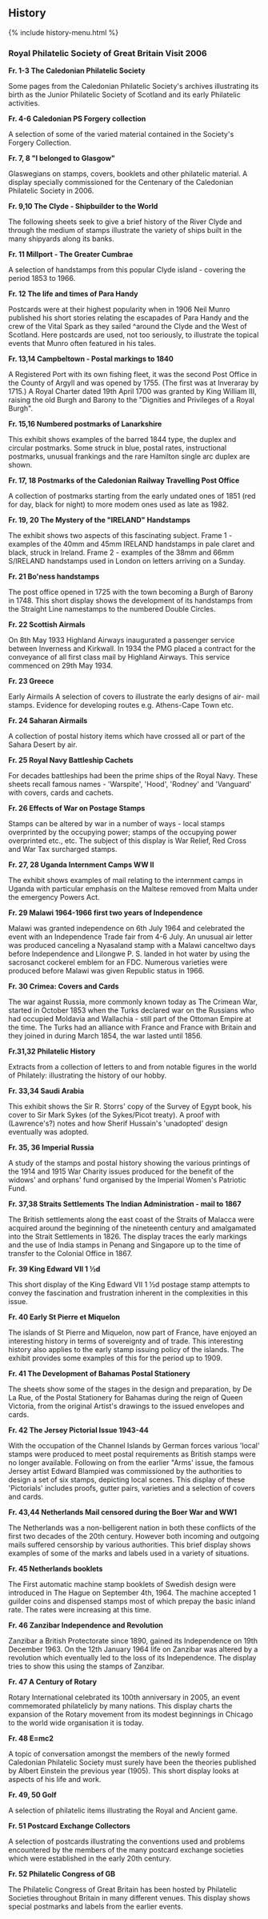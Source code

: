 ## History

{% include history-menu.html %}

### Royal Philatelic Society of Great Britain Visit 2006
**Fr. 1-3   The Caledonian Philatelic Society**

Some pages from the Caledonian Philatelic Society's archives illustrating its birth as the Junior Philatelic Society of Scotland and its early Philatelic activities.

**Fr. 4-6    Caledonian PS Forgery collection**

A selection of some of the varied material contained in the Society's Forgery Collection.

**Fr. 7, 8   "I belonged to Glasgow"**

Glaswegians on stamps, covers, booklets and other philatelic material. A display specially commissioned for the Centenary of the Caledonian Philatelic Society in 2006.

**Fr. 9,10   The Clyde - Shipbuilder to the World**

The following sheets seek to give a brief history of the River Clyde and through the medium of stamps illustrate the variety of ships built in the many shipyards along its banks.

**Fr. 11         Millport - The Greater Cumbrae**

A selection of handstamps from this popular Clyde island - covering the period 1853 to 1966.

**Fr. 12   The life and times of Para Handy**

Postcards were at their highest popularity when in 1906 Neil Munro published his short stories relating the escapades of Para Handy and the crew of the Vital Spark as they sailed ^around the Clyde and the West of Scotland. Here postcards are used, not too seriously, to illustrate the topical events that Munro often featured in his tales.

**Fr. 13,14   Campbeltown - Postal markings to 1840**

A Registered Port with its own fishing fleet, it was the second Post Office in the County of Argyll and was opened by 1755. (The first was at Inveraray by 1715.) A Royal Charter dated 19th April 1700 was granted by King William III, raising the old Burgh and Barony to the "Dignities and Privileges of a Royal Burgh".

**Fr. 15,16   Numbered postmarks of Lanarkshire**

This exhibit shows examples of the barred 1844 type, the duplex and circular postmarks. Some struck in blue, postal rates,
instructional postmarks, unusual frankings and the rare Hamilton single arc duplex are shown.

**Fr. 17, 18        Postmarks of the Caledonian Railway Travelling Post Office**

A collection of postmarks starting from the early undated ones of 1851 (red for day, black for night) to more modem ones used as late as 1982.

**Fr. 19, 20  The Mystery of the "IRELAND" Handstamps**

The exhibit shows two aspects of this fascinating subject. Frame 1 - examples of the 40mm and 45mm IRELAND
handstamps in pale claret and black, struck in Ireland. Frame 2 - examples of the 38mm and 66mm S/IRELAND handstamps used in London on letters arriving on a Sunday.

**Fr. 21  Bo'ness handstamps**

The post office opened in 1725 with the town becoming a Burgh of Barony in 1748. This short display shows the development of its handstamps from the Straight Line namestamps to the numbered Double Circles.

**Fr. 22  Scottish Airmals**

On 8th May 1933 Highland Airways inaugurated a passenger service between Inverness and Kirkwall. In 1934 the PMG placed a contract for the conveyance of all first class mail by Highland Airways. This service commenced on 29th May 1934.

**Fr. 23  Greece**

Early Airmails A selection of covers to illustrate the early designs of air- mail stamps. Evidence for developing routes e.g. Athens-Cape Town etc.

**Fr. 24   Saharan Airmails**

A collection of postal history items which have crossed all or part of the Sahara Desert by air.

**Fr. 25   Royal Navy Battleship Cachets**

For decades battleships had been the prime ships of the Royal Navy. These sheets recall famous names - 'Warspite', 'Hood', 'Rodney' and 'Vanguard' with covers, cards and cachets.

**Fr. 26  Effects of War on Postage Stamps**

Stamps can be altered by war in a number of ways - local stamps overprinted by the occupying power; stamps of the occupying power
overprinted etc., etc. The subject of this display is War Relief, Red Cross and War Tax surcharged stamps.

**Fr. 27, 28   Uganda Internment Camps WW II**

The exhibit shows examples of mail relating to the internment camps in Uganda with particular emphasis on the Maltese removed
from Malta under the emergency Powers Act.

**Fr. 29   Malawi 1964-1966 first two years of Independence**

Malawi was granted independence on 6th July 1964 and celebrated the event with an Independence Trade fair from 4-6 July. An unusual air letter was produced canceling a Nyasaland stamp with a Malawi canceltwo days before Independence and Lilongwe P. S. landed in hot water by using the sacrosanct cockerel emblem for an FDC. Numerous varieties were produced before Malawi was given Republic status in 1966.

**Fr. 30   Crimea: Covers and Cards**

The war against Russia, more commonly known today as The Crimean War, started in October 1853 when the Turks declared war on the Russians who had occupied Moldavia and Wallachia - still part of the Ottoman Empire at the time. The Turks had an alliance with France and France with Britain and they joined in during March 1854, the war lasted until 1856.

**Fr.31,32   Philatelic History**

Extracts from a collection of letters to and from notable figures in the world of Philately: illustrating the history of our hobby.

**Fr. 33,34 Saudi Arabia**

This exhibit shows the Sir R. Storrs' copy of the Survey of Egypt book, his cover to Sir Mark Sykes (of the Sykes/Picot treaty). A proof with (Lawrence's?) notes  and how Sherif Hussain's 'unadopted' design eventually was adopted.

**Fr. 35, 36 Imperial Russia**

A study of the stamps and postal history showing the various printings of the 1914 and 1915 War Charity issues produced for the benefit of the widows' and orphans' fund organised by the Imperial Women's Patriotic Fund.

**Fr. 37,38 Straits Settlements The Indian Administration - mail to 1867**

The British settlements along the east coast of the Straits of Malacca were acquired around the beginning of the nineteenth century and amalgamated into the Strait Settlements in 1826. The display traces the early markings and the use of India stamps in Penang and Singapore up to the time of transfer to the Colonial Office in 1867.

**Fr. 39 King Edward VII 1 ½d**

This short display of the King Edward VII 1 ½d  postage stamp attempts to convey the fascination and frustration inherent in the complexities in this issue.

**Fr. 40 Early St Pierre et Miquelon**

The islands of St Pierre and Miquelon, now part of France, have enjoyed an interesting history in terms of sovereignty and of trade. This
interesting history also applies to the early stamp issuing policy of the islands. The exhibit provides some examples of this for the period up to 1909.

**Fr. 41  The Development of Bahamas Postal Stationery**

The sheets show some of the stages in the design and preparation, by De La Rue, of the Postal Stationery for Bahamas
during the reign of Queen Victoria, from the original Artist's drawings to the issued envelopes and cards.

**Fr. 42  The Jersey Pictorial Issue 1943-44**

With the occupation of the Channel Islands by German forces various 'local' stamps were produced to meet postal requirements as British stamps were no longer available. Following on from the earlier "Arms' issue, the famous Jersey artist Edward Blampied was commissioned by the authorities to design a set of six stamps, depicting local scenes. This display of these 'Pictorials' includes proofs, gutter pairs, varieties and a selection of covers and cards.

**Fr. 43,44 Netherlands Mail censored during the Boer War and WW1**

The Netherlands was a non-belligerent nation in both these conflicts of the first two decades of the 20th century. However both incoming and outgoing mails suffered censorship by various authorities. This brief display shows examples of some of the marks and labels used in a variety of situations.

**Fr. 45 Netherlands booklets**

The First automatic machine stamp booklets of Swedish design were introduced in The Hague on September 4th, 1964. The machine accepted 1 guilder coins and dispensed stamps most of which prepay the basic inland rate. The rates were increasing at this time.

**Fr. 46 Zanzibar Independence and Revolution**

Zanzibar a British Protectorate since 1890, gained its Independence on 19th December 1963. On the 12th January 1964 life on Zanzibar was altered by a revolution which eventually led to the loss of its Independence. The display tries to show this using the stamps of Zanzibar.

**Fr. 47 A Century of Rotary**

Rotary International celebrated its 100th anniversary in 2005, an event commemorated philatelicly by many nations. This display charts the expansion of the Rotary movement from its modest beginnings in Chicago to the world wide organisation it is today.

**Fr. 48 E=mc2**

A topic of conversation amongst the members of the newly formed Caledonian Philatelic Society must surely have been the theories published by Albert Einstein the previous year (1905). This short display looks at aspects of his life and work.

**Fr. 49, 50 Golf**

A selection of philatelic items illustrating the Royal and Ancient game.

**Fr. 51 Postcard Exchange Collectors**

A selection of postcards illustrating the conventions used and problems encountered by the members of the many postcard exchange societies which were established in the early 20th century.

**Fr. 52 Philatelic Congress of GB**

The Philatelic Congress of Great Britain has been hosted by Philatelic Societies throughout Britain in many different venues. This display shows special postmarks and labels from the earlier events.
